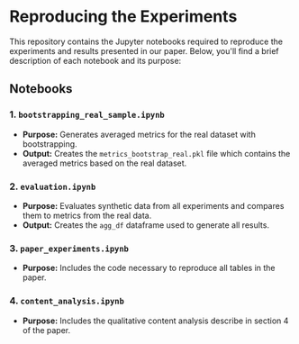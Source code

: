 # Reproducing the Experiments

This repository contains the Jupyter notebooks required to reproduce the experiments and results presented in our paper. Below, you'll find a brief description of each notebook and its purpose:

## Notebooks

### 1. `bootstrapping_real_sample.ipynb`
- **Purpose:** Generates averaged metrics for the real dataset with bootstrapping.
- **Output:** Creates the `metrics_bootstrap_real.pkl` file which contains the averaged metrics based on the real dataset. 

### 2. `evaluation.ipynb`
- **Purpose:** Evaluates synthetic data from all experiments and compares them to metrics from the real data.
- **Output:** Creates the `agg_df` dataframe used to generate all results.

### 3. `paper_experiments.ipynb`
- **Purpose:** Includes the code necessary to reproduce all tables in the paper.

### 4. `content_analysis.ipynb`
- **Purpose:** Includes the qualitative content analysis describe in section 4 of the paper.
